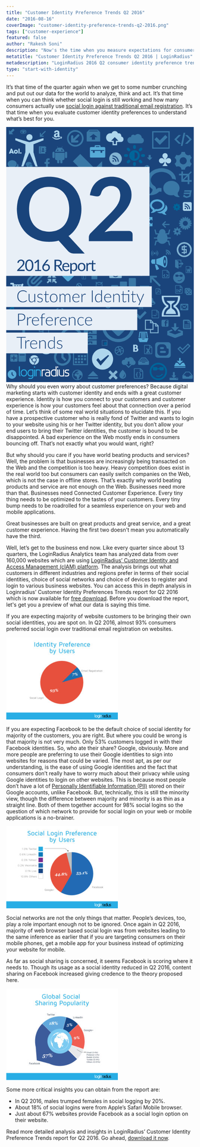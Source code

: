 ```yaml
---
title: "Customer Identity Preference Trends Q2 2016"
date: "2016-08-16"
coverImage: "customer-identity-preference-trends-q2-2016.png"
tags: ["customer-experience"]
featured: false
author: "Rakesh Soni"
description: "Now's the time when you measure expectations for consumer identity and understand what's right for you."
metatitle: "Customer Identity Preference Trends Q2 2016 | LoginRadius"
metadescription: "LoginRadius 2016 Q2 consumer identity preference trends report is now available. Find out how many consumers use social login against traditional registration."
type: "start-with-identity"
---
```


It’s that time of the quarter again when we get to some number crunching and put out our data for the world to analyze, think and act. It’s that time when you can think whether social login is still working and how many consumers actually use [social login against traditional email registration](https://www.loginradius.com/social-login/). It’s that time when you evaluate customer identity preferences to understand what’s best for you.

![](CIPT-Q2-2016-Report-popout-600x900.png)Why should you even worry about customer preferences? Because digital marketing starts with customer identity and ends with a great customer experience. Identity is how you connect to your customers and customer experience is how your customers feel about that connection over a period of time. Let’s think of some real world situations to elucidate this. If you have a prospective customer who is really fond of Twitter and wants to login to your website using his or her Twitter identity, but you don’t allow your end users to bring their Twitter identities, the customer is bound to be disappointed. A bad experience on the Web mostly ends in consumers bouncing off. That’s not exactly what you would want, right?

But why should you care if you have world beating products and services? Well, the problem is that businesses are increasingly being transacted on the Web and the competition is too heavy. Heavy competition does exist in the real world too but consumers can easily switch companies on the Web, which is not the case in offline stores. That’s exactly why world beating products and service are not enough on the Web. Businesses need more than that. Businesses need Connected Customer Experience. Every tiny thing needs to be optimized to the tastes of your customers. Every tiny bump needs to be roadrolled for a seamless experience on your web and mobile applications.

Great businesses are built on great products and great service, and a great customer experience. Having the first two doesn't mean you automatically have the third.

Well, let’s get to the business end now. Like every quarter since about 13 quarters, the LoginRadius Analytics team has analyzed data from over 160,000 websites which are using [LoginRadius’ Customer Identity and Access Management (cIAM) platform](https://www.loginradius.com/). The analysis brings out what customers in different industries and regions prefer in terms of their social identities, choice of social networks and choice of devices to register and login to various business websites. You can access this in depth analysis in Loginradius’ Customer Identity Preferences Trends report for Q2 2016 which is now available for [free download](https://www.loginradius.com/resource/customer-identity-preference-trends-2016/). Before you download the report, let's get you a preview of what our data is saying this time.

If you are expecting majority of website customers to be bringing their own social identities, you are spot on. In Q2 2016, almost 93% consumers preferred social login over traditional email registration on websites.

![Fig1.-Preferred-identity-of-customers-on-websites.-](Preferred-identity-of-customers-on-websites.jpg)

If you are expecting Facebook to be the default choice of social identity for majority of the customers, you are right. But where you could be wrong is that majority is not very much. Only 53% customers logged in with their Facebook identities. So, who ate their share? Google, obviously. More and more people are preferring to use their Google identities to sign into websites for reasons that could be varied. The most apt, as per our understanding, is the ease of using Google identities and the fact that consumers don’t really have to worry much about their privacy while using Google identities to login on other websites. This is because most people don’t have a lot of [Personally Identifiable Information (PII)](https://en.wikipedia.org/wiki/Personally_identifiable_information) stored on their Google accounts, unlike Facebook. But, technically, this is still the minority view, though the difference between majority and minority is as thin as a straight line. Both of them together account for 98% social logins so the question of which network to provide for social login on your web or mobile applications is a no-brainer.

![Fig2.-Customers’-social-identity-preferences-for-Social-Login](social-identity-preferences.jpg)

Social networks are not the only things that matter. People’s devices, too, play a role important enough not to be ignored. Once again in Q2 2016, majority of web browser based social login was from websites leading to the same inference as earlier that if you are targeting consumers on their mobile phones, get a mobile app for your business instead of optimizing your website for mobile.

As far as social sharing is concerned, it seems Facebook is scoring where it needs to. Though its usage as a social identity reduced in Q2 2016, content sharing on Facebook increased giving credence to the theory proposed here.

![Fig21.-Social-sharing-patterns-on-major-social-networks.](Social-sharing-patterns-on-major-social-networks.jpg)

Some more critical insights you can obtain from the report are:

- In Q2 2016, males trumped females in social logging by 20%.
- About 18% of social logins were from Apple’s Safari Mobile browser.
- Just about 67% websites provide Facebook as a social login option on their website.

Read more detailed analysis and insights in LoginRadius’ Customer Identity Preference Trends report for Q2 2016. Go ahead, [download it now](https://www.loginradius.com/resource/customer-identity-preference-trends-2016/).
